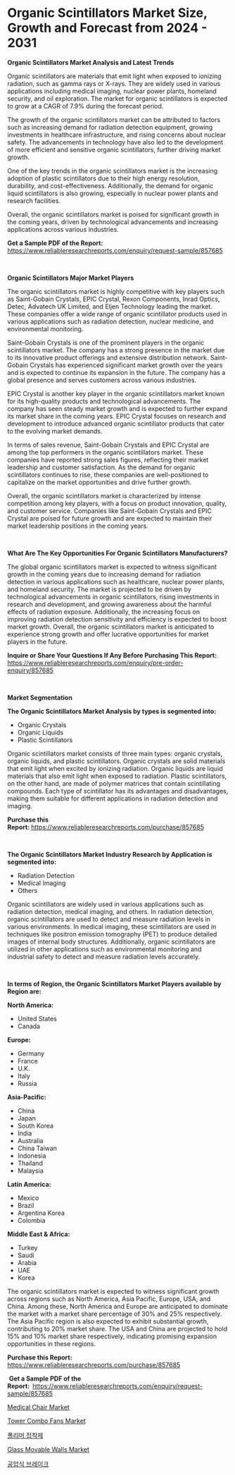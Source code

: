 <p><h1>Organic Scintillators Market Size, Growth and Forecast from 2024 - 2031</h1></p><p><strong>Organic Scintillators Market Analysis and Latest Trends</strong></p>
<p><p>Organic scintillators are materials that emit light when exposed to ionizing radiation, such as gamma rays or X-rays. They are widely used in various applications including medical imaging, nuclear power plants, homeland security, and oil exploration. The market for organic scintillators is expected to grow at a CAGR of 7.9% during the forecast period.</p><p>The growth of the organic scintillators market can be attributed to factors such as increasing demand for radiation detection equipment, growing investments in healthcare infrastructure, and rising concerns about nuclear safety. The advancements in technology have also led to the development of more efficient and sensitive organic scintillators, further driving market growth.</p><p>One of the key trends in the organic scintillators market is the increasing adoption of plastic scintillators due to their high energy resolution, durability, and cost-effectiveness. Additionally, the demand for organic liquid scintillators is also growing, especially in nuclear power plants and research facilities.</p><p>Overall, the organic scintillators market is poised for significant growth in the coming years, driven by technological advancements and increasing applications across various industries.</p></p>
<p><strong>Get a Sample PDF of the Report:&nbsp;</strong> <a href="https://www.reliableresearchreports.com/enquiry/request-sample/857685">https://www.reliableresearchreports.com/enquiry/request-sample/857685</a></p>
<p>&nbsp;</p>
<p><strong>Organic Scintillators Major Market Players</strong></p>
<p><p>The organic scintillators market is highly competitive with key players such as Saint-Gobain Crystals, EPIC Crystal, Rexon Components, Inrad Optics, Detec, Advatech UK Limited, and Eljen Technology leading the market. These companies offer a wide range of organic scintillator products used in various applications such as radiation detection, nuclear medicine, and environmental monitoring.</p><p>Saint-Gobain Crystals is one of the prominent players in the organic scintillators market. The company has a strong presence in the market due to its innovative product offerings and extensive distribution network. Saint-Gobain Crystals has experienced significant market growth over the years and is expected to continue its expansion in the future. The company has a global presence and serves customers across various industries.</p><p>EPIC Crystal is another key player in the organic scintillators market known for its high-quality products and technological advancements. The company has seen steady market growth and is expected to further expand its market share in the coming years. EPIC Crystal focuses on research and development to introduce advanced organic scintillator products that cater to the evolving market demands.</p><p>In terms of sales revenue, Saint-Gobain Crystals and EPIC Crystal are among the top performers in the organic scintillators market. These companies have reported strong sales figures, reflecting their market leadership and customer satisfaction. As the demand for organic scintillators continues to rise, these companies are well-positioned to capitalize on the market opportunities and drive further growth.</p><p>Overall, the organic scintillators market is characterized by intense competition among key players, with a focus on product innovation, quality, and customer service. Companies like Saint-Gobain Crystals and EPIC Crystal are poised for future growth and are expected to maintain their market leadership positions in the coming years.</p></p>
<p>&nbsp;</p>
<p><strong>What Are The Key Opportunities For Organic Scintillators Manufacturers?</strong></p>
<p><p>The global organic scintillators market is expected to witness significant growth in the coming years due to increasing demand for radiation detection in various applications such as healthcare, nuclear power plants, and homeland security. The market is projected to be driven by technological advancements in organic scintillators, rising investments in research and development, and growing awareness about the harmful effects of radiation exposure. Additionally, the increasing focus on improving radiation detection sensitivity and efficiency is expected to boost market growth. Overall, the organic scintillators market is anticipated to experience strong growth and offer lucrative opportunities for market players in the future.</p></p>
<p><strong>Inquire or Share Your Questions If Any Before Purchasing This Report:</strong> <a href="https://www.reliableresearchreports.com/enquiry/pre-order-enquiry/857685">https://www.reliableresearchreports.com/enquiry/pre-order-enquiry/857685</a></p>
<p>&nbsp;</p>
<p><strong>Market Segmentation</strong></p>
<p><strong>The Organic Scintillators Market Analysis by types is segmented into:</strong></p>
<p><ul><li>Organic Crystals</li><li>Organic Liquids</li><li>Plastic Scintillators</li></ul></p>
<p><p>Organic scintillators market consists of three main types: organic crystals, organic liquids, and plastic scintillators. Organic crystals are solid materials that emit light when excited by ionizing radiation. Organic liquids are liquid materials that also emit light when exposed to radiation. Plastic scintillators, on the other hand, are made of polymer matrices that contain scintillating compounds. Each type of scintillator has its advantages and disadvantages, making them suitable for different applications in radiation detection and imaging.</p></p>
<p><strong>Purchase this Report:&nbsp;</strong><a href="https://www.reliableresearchreports.com/purchase/857685">https://www.reliableresearchreports.com/purchase/857685</a></p>
<p>&nbsp;</p>
<p><strong>The Organic Scintillators Market Industry Research by Application is segmented into:</strong></p>
<p><ul><li>Radiation Detection</li><li>Medical Imaging</li><li>Others</li></ul></p>
<p><p>Organic scintillators are widely used in various applications such as radiation detection, medical imaging, and others. In radiation detection, organic scintillators are used to detect and measure radiation levels in various environments. In medical imaging, these scintillators are used in techniques like positron emission tomography (PET) to produce detailed images of internal body structures. Additionally, organic scintillators are utilized in other applications such as environmental monitoring and industrial safety to detect and measure radiation levels accurately.</p></p>
<p>&nbsp;</p>
<p><strong>In terms of Region, the Organic Scintillators Market Players available by Region are:</strong></p>
<p>
    <p> <strong> North America: </strong>
        <ul>
            <li>United States</li>
            <li>Canada</li>
        </ul>
        </p> 
    <p> <strong> Europe: </strong>
        <ul>
            <li>Germany</li>
            <li>France</li>
            <li>U.K.</li>
            <li>Italy</li>
            <li>Russia</li>
        </ul>
        </p> 
    <p> <strong> Asia-Pacific: </strong>
        <ul>
            <li>China</li>
            <li>Japan</li>
            <li>South Korea</li>
            <li>India</li>
            <li>Australia</li>
            <li>China Taiwan</li>
            <li>Indonesia</li>
            <li>Thailand</li>
            <li>Malaysia</li>
        </ul>
        </p> 
    <p> <strong> Latin America: </strong>
        <ul>
            <li>Mexico</li>
            <li>Brazil</li>
            <li>Argentina Korea</li>
            <li>Colombia</li>
        </ul>
        </p> 
    <p> <strong> Middle East & Africa: </strong>
        <ul>
            <li>Turkey</li>
            <li>Saudi</li>
            <li>Arabia</li>
            <li>UAE</li>
            <li>Korea</li>
        </ul>
    </p>
    </p>
<p><p>The organic scintillators market is expected to witness significant growth across regions such as North America, Asia Pacific, Europe, USA, and China. Among these, North America and Europe are anticipated to dominate the market with a market share percentage of 30% and 25% respectively. The Asia Pacific region is also expected to exhibit substantial growth, contributing to 20% market share. The USA and China are projected to hold 15% and 10% market share respectively, indicating promising expansion opportunities in these regions.</p></p>
<p><strong>Purchase this Report: </strong><a href="https://www.reliableresearchreports.com/purchase/857685">https://www.reliableresearchreports.com/purchase/857685</a></p>
<p>&nbsp;<strong>Get a Sample PDF of the Report:&nbsp;&nbsp;</strong><a href="https://www.reliableresearchreports.com/enquiry/request-sample/857685">https://www.reliableresearchreports.com/enquiry/request-sample/857685</a></p>
<p><strong></strong></p>
<p><p><a href="https://issuu.com/reportprime-2/docs/medical-chair-market-size-2030.pptx">Medical Chair Market</a></p><p><a href="https://view.publitas.com/reportprime-1/tower-combo-fans-market-furnish-information-about-market-size-market-share-market-dynamics-and-projections-spanning-from-2023-to-2030/">Tower Combo Fans Market</a></p><p><a href="https://github.com/vsn7qpua81q/Market-Research-Report-List-1/blob/main/5402394191017.md">폴리머 접착제</a></p><p><a href="https://github.com/sonuprakash1/Market-Research-Report-List-1/blob/main/glass-movable-walls-market.md">Glass Movable Walls Market</a></p><p><a href="https://github.com/trmesnao7959541/Market-Research-Report-List-1/blob/main/1944392191016.md">공압식 브레이크</a></p></p>